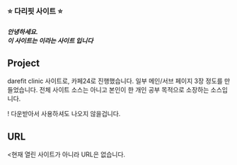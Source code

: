 <p align="center">
  <h3>⭐ 다리핏 사이트 ⭐</h3>
</p>

<p align="center">
<h5>안녕하세요.<br>이 사이트는 <darefit 클리닉> 이라는 사이트 입니다</h5>
</p>

## Project
darefit clinic 사이트로, 카페24로 진행했습니다.
일부 메인/서브 페이지 3장 정도를 만들었습니다.
전체 사이트 소스는 아니고 본인이 한 개인 공부 목적으로 소장하는 소스입니다. 

! 다운받아서 사용하셔도 나오지 않을겁니다. 

## URL
<현재 열린 사이트가 아니라 URL은 없습니다. 
